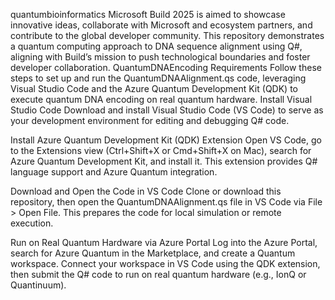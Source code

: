 quantumbioinformatics
Microsoft Build 2025 is aimed to showcase innovative ideas, collaborate with Microsoft and ecosystem partners, and contribute to the global developer community. This repository demonstrates a quantum computing approach to DNA sequence alignment using Q#, aligning with Build’s mission to push technological boundaries and foster developer collaboration.
QuantumDNAEncoding Requirements
Follow these steps to set up and run the QuantumDNAAlignment.qs code, leveraging Visual Studio Code and the Azure Quantum Development Kit (QDK) to execute quantum DNA encoding on real quantum hardware.
Install Visual Studio Code
Download and install Visual Studio Code (VS Code) to serve as your development environment for editing and debugging Q# code.  

Install Azure Quantum Development Kit (QDK) Extension
Open VS Code, go to the Extensions view (Ctrl+Shift+X or Cmd+Shift+X on Mac), search for Azure Quantum Development Kit, and install it. This extension provides Q# language support and Azure Quantum integration.  

Download and Open the Code in VS Code
Clone or download this repository, then open the QuantumDNAAlignment.qs file in VS Code via File > Open File. This prepares the code for local simulation or remote execution.  

Run on Real Quantum Hardware via Azure Portal
Log into the Azure Portal, search for Azure Quantum in the Marketplace, and create a Quantum workspace. Connect your workspace in VS Code using the QDK extension, then submit the Q# code to run on real quantum hardware (e.g., IonQ or Quantinuum).
